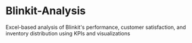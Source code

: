# Blinkit-Analysis
Excel-based analysis of Blinkit's performance, customer satisfaction, and inventory distribution using KPIs and visualizations
